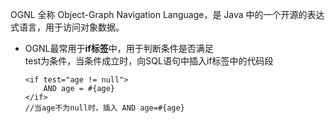 OGNL 全称 Object-Graph Navigation Language，是 Java 中的一个开源的表达式语言，用于访问对象数据。   

* OGNL最常用于**if标签**中，用于判断条件是否满足   
  test为条件，当条件成立时，向SQL语句中插入if标签中的代码段
  ```
  <if test="age != null">
      AND age = #{age}
  </if>  
  //当age不为null时，插入 AND age=#{age}
  ```